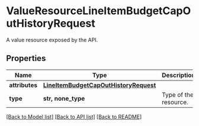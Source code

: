 # ValueResourceLineItemBudgetCapOutHistoryRequest

A value resource exposed by the API.

## Properties
Name | Type | Description | Notes
------------ | ------------- | ------------- | -------------
**attributes** | [**LineItemBudgetCapOutHistoryRequest**](LineItemBudgetCapOutHistoryRequest.md) |  | [optional] 
**type** | **str, none_type** | Type of the resource. | [optional] 

[[Back to Model list]](../README.md#documentation-for-models) [[Back to API list]](../README.md#documentation-for-api-endpoints) [[Back to README]](../README.md)


